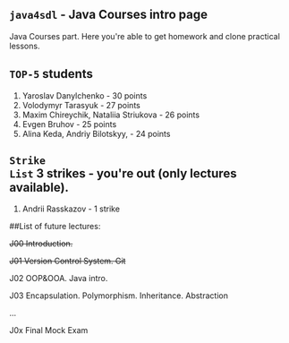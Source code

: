 <code>java4sdl</code> - Java Courses intro page
------------

Java Courses part. Here you're able to get homework and clone practical lessons.

<code>TOP-5</code> students
------------
1. Yaroslav Danylchenko - 30 points
2. Volodymyr Tarasyuk - 27 points
3. Maxim Chireychik, Nataliia Striukova - 26 points 
4. Evgen Bruhov - 25 points
5. Alina Keda, Andriy Bilotskyy,  - 24 points


<code>Strike List</code> 3 strikes - you're out (only lectures available).
------------
1. Andrii Rasskazov - 1 strike


##List of future lectures:

<s>J00 Introduction.</s>

<s>J01 Version Control System. Git</s>

J02 OOP&OOA. Java intro.

J03 Encapsulation. Polymorphism. Inheritance. Abstraction

...

J0x Final Mock Exam
